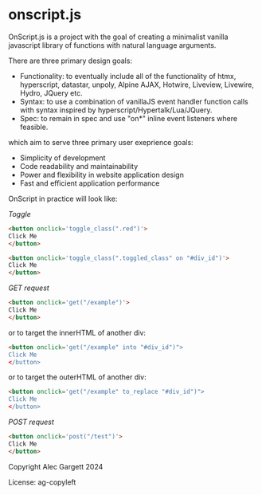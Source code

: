 # onscript.js

OnScript.js is a project with the goal of creating a minimalist vanilla javascript library of functions with natural language arguments.

There are three primary design goals:

* Functionality: to eventually include all of the functionality of htmx, hyperscript, datastar, unpoly, Alpine AJAX, Hotwire, Liveview, Livewire, Hydro, JQuery etc.
* Syntax: to use a combination of vanillaJS event handler function calls with syntax inspired by hyperscript/Hypertalk/Lua/JQuery.
* Spec: to remain in spec and use "on*" inline event listeners where feasible.

which aim to serve three primary user exeprience goals:

* Simplicity of development
* Code readability and maintainability
* Power and flexibility in website application design
* Fast and efficient application performance

OnScript in practice will look like:

*Toggle*

```html
<button onclick='toggle_class(".red")'>
Click Me
</button>
```

```html
<button onclick='toggle_class(".toggled_class" on "#div_id")'>
Click Me
</button>
```

*GET request*

```html
<button onclick='get("/example")'>
Click Me
</button>
```

or to target the innerHTML of another div:

```html
<button onclick='get("/example" into "#div_id")">
Click Me
</button>
```

or to target the outerHTML of another div:

```html
<button onclick='get("/example" to_replace "#div_id")">
Click Me
</button>
```

*POST request*

```html
<button onclick='post("/test")'>
Click Me
</button>
```

Copyright Alec Gargett 2024

License: ag-copyleft
